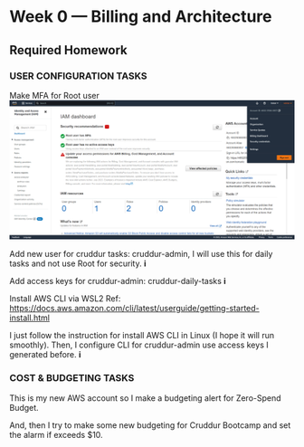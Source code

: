 # Week 0 — Billing and Architecture
## Required Homework

### USER CONFIGURATION TASKS

Make MFA for Root user
![Activate the MFA for Root](assets/week-0/root-mfa-active.png)

Add new user for cruddur tasks: cruddur-admin, I will use this for daily tasks and not use Root for security.
**i**

Add access keys for cruddur-admin: cruddur-daily-tasks
**i**

Install AWS CLI via WSL2
Ref: https://docs.aws.amazon.com/cli/latest/userguide/getting-started-install.html

I just follow the instruction for install AWS CLI in Linux (I hope it will run smoothly).
Then, I configure CLI for cruddur-admin use access keys I generated before.
**i**

### COST & BUDGETING TASKS
This is my new AWS account so I make a budgeting alert for Zero-Spend Budget.

And, then I try to make some new budgeting for Cruddur Bootcamp and set the alarm if exceeds $10.
